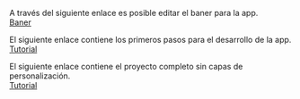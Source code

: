 


A través del siguiente enlace es posible editar el baner para la app.<br/>
[Baner](https://www.canva.com/design/DAFOpxqKwUI/dPaVJg4ahIHLLsY0VFlygQ/edit?utm_content=DAFOpxqKwUI&utm_campaign=designshare&utm_medium=link2&utm_source=sharebutton)

El siguiente enlace contiene los primeros pasos para el desarrollo de la app.<br/>
[Tutorial](https://drive.google.com/file/d/1_5UtuuxVOgbDe2BXuu-aFmPpRb7MjVWM/view?usp=sharing)

El siguiente enlace contiene el proyecto completo sin capas de personalización.<br/>
[Tutorial](https://drive.google.com/file/d/1ZHEJKFlnM7seABOQaTvx_4h4ermMiBUO/view?usp=sharing)
